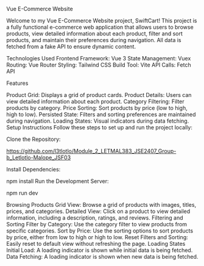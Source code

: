 Vue E-Commerce Website

Welcome to my Vue E-Commerce Website project, SwiftCart! This project is a fully functional e-commerce web application that allows users to browse products, view detailed information about each product, filter and sort products, and maintain their preferences during navigation. All data is fetched from a fake API to ensure dynamic content.

Technologies Used
Frontend Framework: Vue 3
State Management: Vuex
Routing: Vue Router
Styling: Tailwind CSS
Build Tool: Vite
API Calls: Fetch API

Features

Product Grid: Displays a grid of product cards.
Product Details: Users can view detailed information about each product.
Category Filtering: Filter products by category.
Price Sorting: Sort products by price (low to high, high to low).
Persisted State: Filters and sorting preferences are maintained during navigation.
Loading States: Visual indicators during data fetching.
Setup Instructions
Follow these steps to set up and run the project locally:

Clone the Repository:

https://github.com/l3tlotlo/Module_2_LETMAL383_JSE2407_Group-b_Letlotlo-Malope_JSF03

Install Dependencies:

npm install
Run the Development Server:

npm run dev

Browsing Products
Grid View: Browse a grid of products with images, titles, prices, and categories.
Detailed View: Click on a product to view detailed information, including a description, ratings, and reviews.
Filtering and Sorting
Filter by Category: Use the category filter to view products from specific categories.
Sort by Price: Use the sorting options to sort products by price, either from low to high or high to low.
Reset Filters and Sorting: Easily reset to default view without refreshing the page.
Loading States
Initial Load: A loading indicator is shown while initial data is being fetched.
Data Fetching: A loading indicator is shown when new data is being fetched.
